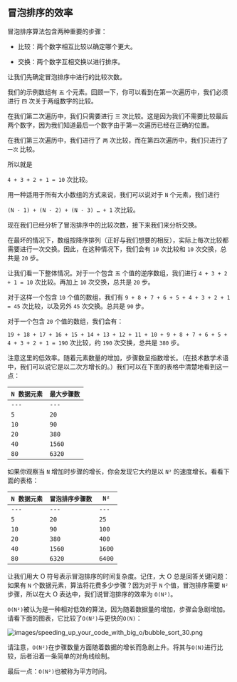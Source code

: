 ## 冒泡排序的效率

冒泡排序算法包含两种重要的步骤：

+   比较：两个数字相互比较以确定哪个更大。

+   交换：两个数字互相交换以进行排序。

让我们先确定冒泡排序中进行的比较次数。

我们的示例数组有 `五` 个元素。回顾一下，你可以看到在第一次遍历中，我们必须进行 `四` 次关于两组数字的比较。

在我们第二次遍历中，我们只需要进行 `三` 次比较。这是因为我们不需要比较最后两个数字，因为我们知道最后一个数字由于第一次遍历已经在正确的位置。

在我们第三次遍历中，我们进行了 `两` 次比较，而在第四次遍历中，我们只进行了 `一次` 比较。

所以就是

`4 + 3 + 2 + 1 = 10` 次比较。

用一种适用于所有大小数组的方式来说，我们可以说对于 `N` 个元素，我们进行

`(N - 1) + (N - 2) + (N - 3) … + 1` 次比较。

现在我们已经分析了冒泡排序中的比较次数，接下来我们来分析交换。

在最坏的情况下，数组按降序排列（正好与我们想要的相反），实际上每次比较都需要进行一次交换。因此，在这种情况下，我们会有 `10` 次比较和 `10` 次交换，总共是 `20` 步。

让我们看一下整体情况。对于一个包含 `五` 个值的逆序数组，我们进行 `4 + 3 + 2 + 1 = 10` 次比较。再加上 `10` 次交换，总共是 `20` 步。

对于这样一个包含 `10` 个值的数组，我们有 `9 + 8 + 7 + 6 + 5 + 4 + 3 + 2 + 1 = 45` 次比较，以及另外 `45` 次交换。总共是 `90` 步。

对于一个包含 `20` 个值的数组，我们会有：

`19 + 18 + 17 + 16 + 15 + 14 + 13 + 12 + 11 + 10 + 9 + 8 + 7 + 6 + 5 + 4 + 3 + 2 + 1 = 190` 次比较，约 `190` 次交换，总共是 `380` 步。

注意这里的低效率。随着元素数量的增加，步骤数呈指数增长。（在技术数学术语中，我们可以说它是以二次方增长的。）我们可以在下面的表格中清楚地看到这一点：

| `N 数据元素` | `最大步骤数` |
| --- | --- |
| `---` | `---` |
| `5` | `20` |
| `10` | `90` |
| `20` | `380` |
| `40` | `1560` |
| `80` | `6320` |

如果你观察当 `N` 增加时步骤的增长，你会发现它大约是以 `N²` 的速度增长。看看下面的表格：

| `N 数据元素` | `冒泡排序步骤数` | `N²` |
| --- | --- | --- |
| `---` | `---` | `---` |
| `5` | `20` | `25` |
| `10` | `90` | `100` |
| `20` | `380` | `400` |
| `40` | `1560` | `1600` |
| `80` | `6320` | `6400` |

让我们用大 O 符号表示冒泡排序的时间复杂度。记住，大 O 总是回答关键问题：如果有 `N` 个数据元素，算法将花费多少步骤？因为对于 `N` 个值，冒泡排序需要 `N²` 步骤，所以在大 O 表达中，我们说冒泡排序的效率为 `O(N²)`。

`O(N²)`被认为是一种相对低效的算法，因为随着数据量的增加，步骤会急剧增加。请看下面的图表，它比较了`O(N²)`与更快的`O(N)`：

![`images/speeding_up_your_code_with_big_o/bubble_sort_30.png`](images/speeding_up_your_code_with_big_o/bubble_sort_30.png)

请注意，`O(N²)`在步骤数量方面随着数据的增长而急剧上升。将其与`O(N)`进行比较，后者沿着一条简单的对角线绘制。

最后一点：`O(N²)`也被称为平方时间。
